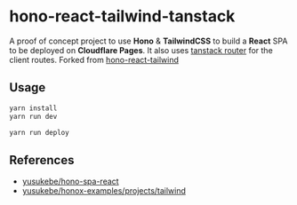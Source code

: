 # hono-react-tailwind-tanstack

A proof of concept project to use **Hono** & **TailwindCSS** to build a **React** SPA to be deployed on **Cloudflare Pages**. It also uses [tanstack router](https://tanstack.com/router/latest/docs/framework/react/quick-start) for the client routes. Forked from [hono-react-tailwind](https://github.com/Luzefiru/hono-react-tailwind)

## Usage

```bash
yarn install
yarn run dev
```

```bash
yarn run deploy
```

## References

- [yusukebe/hono-spa-react](https://github.com/yusukebe/hono-spa-react)
- [yusukebe/honox-examples/projects/tailwind](https://github.com/yusukebe/honox-examples/tree/main/projects/tailwind)
